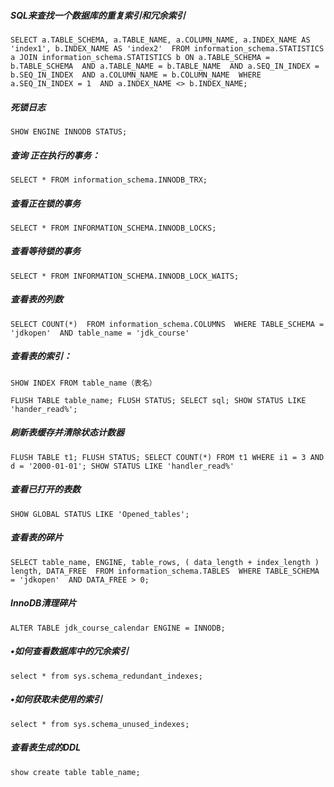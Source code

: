 ##### SQL来查找一个数据库的重复索引和冗余索引
`SELECT
	a.TABLE_SCHEMA,
	a.TABLE_NAME,
	a.COLUMN_NAME,
	a.INDEX_NAME AS 'index1',
	b.INDEX_NAME AS 'index2' 
FROM
	information_schema.STATISTICS a
	JOIN information_schema.STATISTICS b ON a.TABLE_SCHEMA = b.TABLE_SCHEMA 
	AND a.TABLE_NAME = b.TABLE_NAME 
	AND a.SEQ_IN_INDEX = b.SEQ_IN_INDEX 
	AND a.COLUMN_NAME = b.COLUMN_NAME 
WHERE
	a.SEQ_IN_INDEX = 1 
	AND a.INDEX_NAME <> b.INDEX_NAME;`
	
##### 死锁日志	
`SHOW ENGINE INNODB STATUS;`

##### 查询 正在执行的事务：
`SELECT * FROM information_schema.INNODB_TRX;`

##### 查看正在锁的事务
`SELECT * FROM INFORMATION_SCHEMA.INNODB_LOCKS;`

##### 查看等待锁的事务
`SELECT * FROM INFORMATION_SCHEMA.INNODB_LOCK_WAITS;`

##### 查看表的列数
`SELECT
 	COUNT(*) 
 FROM
 	information_schema.COLUMNS 
 WHERE
 	TABLE_SCHEMA = 'jdkopen' 
 	AND table_name = 'jdk_course'`	
 	
##### 查看表的索引：
`SHOW INDEX FROM table_name（表名）`

`
FLUSH TABLE table_name;
FLUSH STATUS;
SELECT sql;
SHOW STATUS LIKE 'hander_read%';
`

##### 刷新表缓存并清除状态计数器
`FLUSH TABLE t1;
 FLUSH STATUS;
 SELECT COUNT(*) FROM t1 WHERE i1 = 3 AND d = '2000-01-01';
 SHOW STATUS LIKE 'handler_read%'`
 
##### 查看已打开的表数
 `SHOW GLOBAL STATUS LIKE 'Opened_tables';`
 
##### 查看表的碎片
`SELECT
 	table_name,
 	ENGINE,
 	table_rows,
 	( data_length + index_length ) length,
 	DATA_FREE 
 FROM
 	information_schema.TABLES 
 WHERE
 	TABLE_SCHEMA = 'jdkopen' 
 	AND DATA_FREE > 0;`
  	
##### InnoDB清理碎片
`ALTER TABLE jdk_course_calendar ENGINE = INNODB;`

##### •如何查看数据库中的冗余索引
`select * from sys.schema_redundant_indexes;`

##### •如何获取未使用的索引
`select * from sys.schema_unused_indexes;`

##### 查看表生成的DDL
`show create table table_name;`
